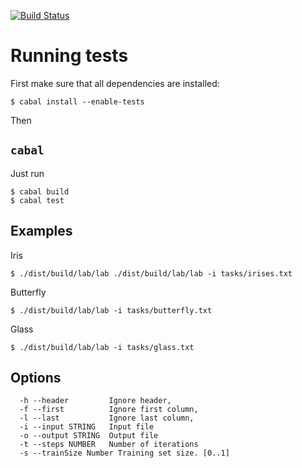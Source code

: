 [![Build Status](https://travis-ci.org/ftdebugger/haskell-labs.png)](https://travis-ci.org/ftdebugger/haskell-labs)

# Running tests

First make sure that all dependencies are installed:

```
$ cabal install --enable-tests
```

Then

## `cabal`

Just run

```
$ cabal build
$ cabal test
```

## Examples

Iris

```
$ ./dist/build/lab/lab ./dist/build/lab/lab -i tasks/irises.txt
```

Butterfly

```
$ ./dist/build/lab/lab -i tasks/butterfly.txt
```

Glass

```
$ ./dist/build/lab/lab -i tasks/glass.txt
```

## Options

```
  -h --header         Ignore header,
  -f --first          Ignore first column,
  -l --last           Ignore last column,
  -i --input STRING   Input file
  -o --output STRING  Output file
  -t --steps NUMBER   Number of iterations
  -s --trainSize Number Training set size. [0..1]
```
